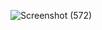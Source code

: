 ![Screenshot (572)](https://github.com/user-attachments/assets/56f0aa3b-6047-4faa-909d-44b791053bad)
